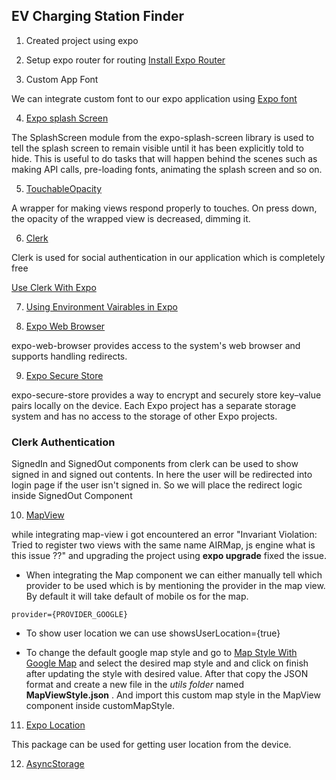 ## EV Charging Station Finder

1. Created project using expo

2. Setup expo router for routing [Install Expo Router](https://docs.expo.dev/router/installation/#manual-installation)

3. Custom App Font

We can integrate custom font to our expo application using [Expo font](https://docs.expo.dev/versions/latest/sdk/font/)

4. [Expo splash Screen](https://docs.expo.dev/versions/latest/sdk/splash-screen/)

The SplashScreen module from the expo-splash-screen library is used to tell the splash screen to remain visible until it has been explicitly told to hide. This is useful to do tasks that will happen behind the scenes such as making API calls, pre-loading fonts, animating the splash screen and so on.

5. [TouchableOpacity](https://reactnative.dev/docs/touchableopacity)

A wrapper for making views respond properly to touches. On press down, the opacity of the wrapped view is decreased, dimming it.

6. [Clerk](https://clerk.com/)

Clerk is used for social authentication in our application which is completely free

[Use Clerk With Expo](https://clerk.com/docs/quickstarts/expo)

7. [Using Environment Vairables in Expo](https://docs.expo.dev/guides/environment-variables/)

8. [Expo Web Browser](https://docs.expo.dev/versions/latest/sdk/webbrowser/)

expo-web-browser provides access to the system's web browser and supports handling redirects.

9. [Expo Secure Store](https://docs.expo.dev/versions/latest/sdk/securestore/)

expo-secure-store provides a way to encrypt and securely store key–value pairs locally on the device. Each Expo project has a separate storage system and has no access to the storage of other Expo projects.

### Clerk Authentication

SignedIn and SignedOut components from clerk can be used to show signed in and signed out contents. In here the user will be redirected into login page if the user isn't signed in. So we will place the redirect logic inside SignedOut Component


10. [MapView](https://docs.expo.dev/versions/latest/sdk/map-view/)


while integrating map-view i got encountered an error "Invariant Violation: Tried to register two views with the same name AIRMap, js engine what is this issue ??" and upgrading the project using **expo upgrade** fixed the issue. 

- When integrating the Map component we can either manually tell which provider to be used which is by mentioning the provider in the map view. By default it will take default of mobile os for the map. 

```
provider={PROVIDER_GOOGLE}
```

- To show user location we can use showsUserLocation={true}

- To change the default google map style and go to [Map Style With Google Map](https://mapstyle.withgoogle.com/) and select the desired map style and and click on finish after updating the style with desired value. After that copy the JSON format and create a new file in the *utils folder* named **MapViewStyle.json** . And import this custom map style in the MapView component inside customMapStyle. 


11. [Expo Location](https://docs.expo.dev/versions/latest/sdk/location/)

This package can be used for getting user location from the device.

12. [AsyncStorage](https://react-native-async-storage.github.io/async-storage/docs/usage/)



